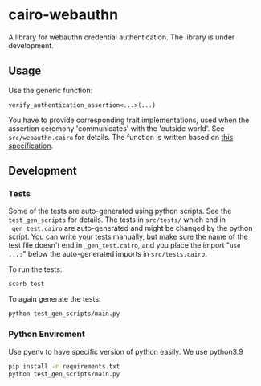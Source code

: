 # cairo-webauthn

A library for webauthn credential authentication.
The library is under development.

## Usage

Use the generic function:

```cairo
verify_authentication_assertion<...>(...)
```

You have to provide corresponding trait implementations, used when the assertion ceremony 'communicates' with the 'outside world'.
See `src/webauthn.cairo` for details.
The function is written based on [this specification](https://www.w3.org/TR/webauthn/#sctn-verifying-assertion).

## Development

### Tests

Some of the tests are auto-generated using python scripts.
See the `test_gen_scripts` for details.
The tests in `src/tests/` which end in `_gen_test.cairo` are auto-generated and might be changed by the python script. You can write your tests manually, but make sure the name of the test file doesn't end in `_gen_test.cairo`, and you place the import "`use ...;`" below the auto-generated imports in `src/tests.cairo`.

To run the tests:

```shell
scarb test
```

To again generate the tests:

```shell
python test_gen_scripts/main.py
```

### Python Enviroment

Use pyenv to have specific version of python easily.
We use python3.9

```sh
pip install -r requirements.txt
python test_gen_scripts/main.py
```
